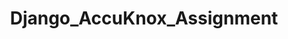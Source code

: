 <h1 style="display: flex; justify-content: center; text-align: center;">Django_AccuKnox_Assignment</h1>
